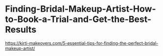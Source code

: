 # Finding-Bridal-Makeup-Artist-How-to-Book-a-Trial-and-Get-the-Best-Results
https://kirti-makeovers.com/5-essential-tips-for-finding-the-perfect-bridal-makeup-artist/
